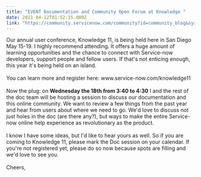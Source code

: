 ```yaml
---
title: "EVENT Documentation and Community Open Forum at Knowledge "
date: 2011-04-12T01:52:15.000Z
link: "https://community.servicenow.com/community?id=community_blog&sys_id=028da669dbd0dbc01dcaf3231f961934"
---
```

<p>Our annual user conference, Knowledge 11, is being held here in San Diego May 15-19. I highly recommend attending. It offers a huge amount of learning opportunities and the chance to connect with Service-now developers, support people and fellow users. If that's not enticing enough, this year it's being held on an island.<br /><br />You can learn more and register here: www.service-now.com/knowledge11<br /><br />Now the plug: on <b>Wednesday the 18th from 3:40 to 4:30</b> I and the rest of the doc team will be hosting a session to discuss our documentation and this online community. We want to review a few things from the past year and hear from users about where we need to go. We'd love to discuss not just holes in the doc (are there any?), but ways to make the entire Service-now online help experience as revolutionary as the product. <br /><br />I know I have some ideas, but I'd like to hear yours as well. So if you are coming to Knowledge 11, please mark the Doc session on your calendar. If you're not registered yet, please do so now because spots are filling and we'd love to see you.<br /><br />Cheers,</p>